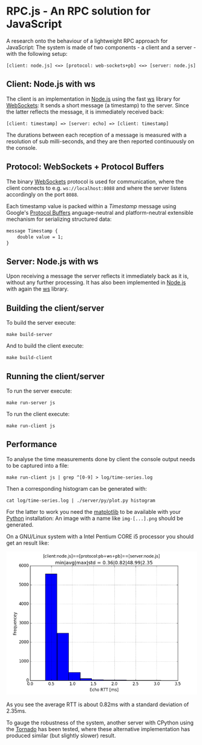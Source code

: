 # RPC.js - An RPC solution for JavaScript

[ByteBuffer]: https://github.com/dcodeIO/bytebuffer.js/
[matplotlib]: http://matplotlib.org/
[Node.js]: http://nodejs.org/
[Protocol Buffers]: https://developers.google.com/protocol-buffers/
[Python]: https://www.python.org/
[Tornado]: http://www.tornadoweb.org/en/stable/
[ws]: https://www.npmjs.com/package/ws
[WebSockets]: http://www.html5rocks.com/en/tutorials/websockets/basics/

A research onto the behaviour of a lightweight RPC approach for JavaScript: The
system is made of two components - a client and a server - with the following
setup:

    [client: node.js] <=> [protocol: web-sockets+pb] <=> [server: node.js]

## Client: Node.js with ws

The client is an implementation in [Node.js] using the fast [ws] library for
[WebSockets]: It sends a short message (a timestamp) to the server. Since the 
latter reflects the message, it is immediately received back:

    [client: timestamp] => [server: echo] => [client: timestamp]

The durations between each reception of a message is measured with a resolution
of sub milli-seconds, and they are then reported continuously on the console.
 
## Protocol: WebSockets + Protocol Buffers

The binary [WebSockets] protocol is used for communication, where the client
connects to e.g. `ws://localhost:8088` and where the server listens accordingly
on the port `8088`.

Each timestamp value is packed within a *Timestamp* message using Google's
[Protocol Buffers] anguage-neutral and platform-neutral extensible mechanism for 
serializing structured data:

    message Timestamp {
        double value = 1;
    }

## Server: Node.js with ws

Upon receiving a message the server reflects it immediately back as it is,
without any further processing. It has also been implemented in [Node.js] with
again the [ws] library.

## Building the client/server

To build the server execute:

    make build-server

And to build the client execute:

    make build-client

## Running the client/server

To run the server execute:

    make run-server js

To run the client execute:

    make run-client js

## Performance

To analyse the time measurements done by client the console output needs to be
captured into a file:

    make run-client js | grep ^[0-9] > log/time-series.log

Then a corresponding histogram can be generated with:

    cat log/time-series.log | ./server/py/plot.py histogram

For the latter to work you need the [matplotlib] to be available with your
[Python] installation: An image with a name like `img-[...].png` should be
generated.

On a GNU/Linux system with a Intel Pentium CORE i5 processor you should get an
result like:

![RTT in milli-seconds](log/img-[2015-11-10T18:14:25.834Z].png)

As you see the average RTT is about 0.82ms with a standard deviation of 2.35ms.

To gauge the robustness of the system, another server with CPython using the
[Tornado] has been tested, where these alternative implementation has produced
similar (but slightly slower) result.

